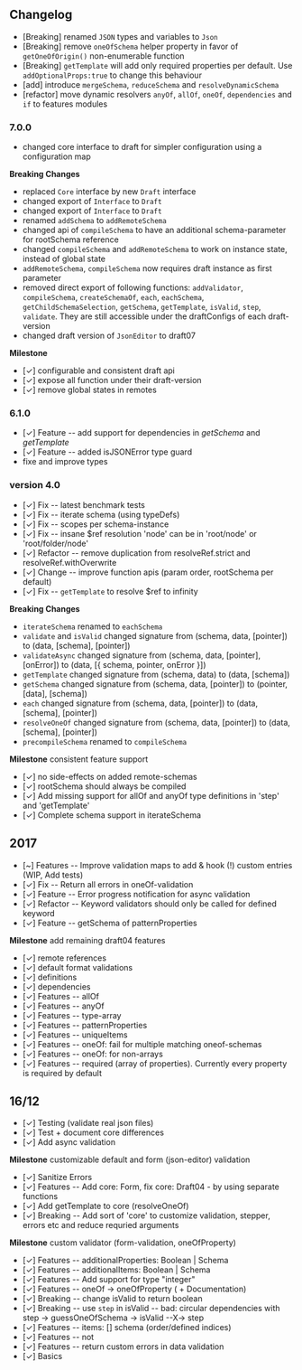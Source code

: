## Changelog

- [Breaking] renamed `JSON` types and variables to `Json`
- [Breaking] remove `oneOfSchema` helper property in favor of `getOneOfOrigin()` non-enumerable function
- [Breaking] `getTemplate` will add only required properties per default. Use `addOptionalProps:true` to change this behaviour
- [add] introduce `mergeSchema`, `reduceSchema` and `resolveDynamicSchema`
- [refactor] move dynamic resolvers `anyOf`, `allOf`, `oneOf`, `dependencies` and `if` to features modules

### 7.0.0

-   changed core interface to draft for simpler configuration using a configuration map

**Breaking Changes**

- replaced `Core` interface by new `Draft` interface
- changed export of `Interface` to `Draft`
- changed export of `Interface` to `Draft`
- renamed `addSchema` to `addRemoteSchema`
- changed api of `compileSchema` to have an additional schema-parameter for rootSchema reference
- changed `compileSchema` and `addRemoteSchema` to work on instance state, instead of global state
- `addRemoteSchema`, `compileSchema` now requires draft instance as first parameter
- removed direct export of following functions: `addValidator`, `compileSchema`, `createSchemaOf`, `each`, `eachSchema`, `getChildSchemaSelection`, `getSchema`, `getTemplate`, `isValid`, `step`, `validate`. They are still accessible under the draftConfigs of each draft-version
- changed draft version of `JsonEditor` to draft07

**Milestone**

- [✓] configurable and consistent draft api
- [✓] expose all function under their draft-version
- [✓] remove global states in remotes


### 6.1.0

-   [✓] Feature -- add support for dependencies in _getSchema_ and _getTemplate_
-   [✓] Feature -- added isJSONError type guard
-   fixe and improve types

### version 4.0

- [✓] Fix -- latest benchmark tests
- [✓] Fix -- iterate schema (using typeDefs)
- [✓] Fix -- scopes per schema-instance
- [✓] Fix -- insane $ref resolution 'node' can be in 'root/node' or 'root/folder/node'
- [✓] Refactor -- remove duplication from resolveRef.strict and resolveRef.withOverwrite
- [✓] Change -- improve function apis (param order, rootSchema per default)
- [✓] Fix -- `getTemplate` to resolve $ref to infinity

**Breaking Changes**

- `iterateSchema` renamed to `eachSchema`
- `validate` and `isValid` changed signature from (schema, data, [pointer]) to (data, [schema], [pointer])
- `validateAsync` changed signature from (schema, data, [pointer], [onError]) to (data, [{ schema, pointer, onError }])
- `getTemplate` changed signature from (schema, data) to (data, [schema])
- `getSchema` changed signature from (schema, data, [pointer]) to (pointer, [data], [schema])
- `each` changed signature from (schema, data, [pointer]) to (data, [schema], [pointer])
- `resolveOneOf` changed signature from (schema, data, [pointer]) to (data, [schema], [pointer])
- `precompileSchema` renamed to `compileSchema`

**Milestone** consistent feature support

- [✓] no side-effects on added remote-schemas
- [✓] rootSchema should always be compiled
- [✓] Add missing support for allOf and anyOf type definitions in 'step' and 'getTemplate'
- [✓] Complete schema support in iterateSchema


## 2017

- [~] Features -- Improve validation maps to add & hook (!) custom entries (WIP, Add tests)
- [✓] Fix -- Return all errors in oneOf-validation
- [✓] Feature -- Error progress notification for async validation
- [✓] Refactor -- Keyword validators should only be called for defined keyword
- [✓] Feature -- getSchema of patternProperties

**Milestone** add remaining draft04 features
- [✓] remote references
- [✓] default format validations
- [✓] definitions
- [✓] dependencies
- [✓] Features -- allOf
- [✓] Features -- anyOf
- [✓] Features -- type-array
- [✓] Features -- patternProperties
- [✓] Features -- uniqueItems
- [✓] Features -- oneOf: fail for multiple matching oneof-schemas
- [✓] Features -- oneOf: for non-arrays
- [✓] Features -- required (array of properties). Currently every property is required by default


## 16/12

- [✓] Testing (validate real json files)
- [✓] Test + document core differences
- [✓] Add async validation

**Milestone** customizable default and form (json-editor) validation
- [✓] Sanitize Errors 
- [✓] Features -- Add core: Form, fix core: Draft04 - by using separate functions
- [✓] Add getTemplate to core (resolveOneOf)
- [✓] Breaking -- Add sort of 'core' to customize validation, stepper, errors etc and reduce requried arguments

**Milestone** custom validator (form-validation, oneOfProperty)
- [✓] Features -- additionalProperties: Boolean | Schema
- [✓] Features -- additionalItems: Boolean | Schema
- [✓] Features -- Add support for type "integer"
- [✓] Features -- oneOf -> oneOfProperty ( + Documentation)
- [✓] Breaking -- change isValid to return boolean
- [✓] Breaking -- use `step` in isValid -- bad: circular dependencies with step -> guessOneOfSchema -> isValid --X-> step
- [✓] Features -- items: [] schema (order/defined indices)
- [✓] Features -- not
- [✓] Features -- return custom errors in data validation
- [✓] Basics
